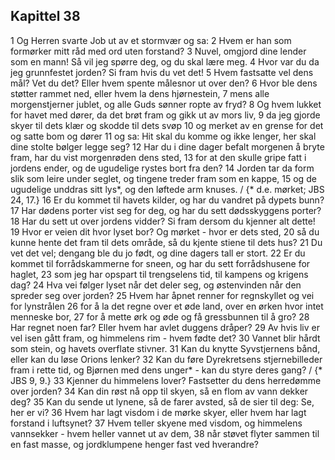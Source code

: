 ## Kapittel 38

1 Og Herren svarte Job ut av et stormvær og sa:
2 Hvem er han som formørker mitt råd med ord uten forstand?
3 Nuvel, omgjord dine lender som en mann! Så vil jeg spørre deg, og du skal lære meg.
4 Hvor var du da jeg grunnfestet jorden? Si fram hvis du vet det!
5 Hvem fastsatte vel dens mål? Vet du det? Eller hvem spente målesnor ut over den?
6 Hvor ble dens støtter rammet ned, eller hvem la dens hjørnestein,
7 mens alle morgenstjerner jublet, og alle Guds sønner ropte av fryd?
8 Og hvem lukket for havet med dører, da det brøt fram og gikk ut av mors liv,
9 da jeg gjorde skyer til dets klær og skodde til dets svøp
10 og merket av en grense for det og satte bom og dører
11 og sa: Hit skal du komme og ikke lenger, her skal dine stolte bølger legge seg?
12 Har du i dine dager befalt morgenen å bryte fram, har du vist morgenrøden dens sted,
13 for at den skulle gripe fatt i jordens ender, og de ugudelige rystes bort fra den?
14 Jorden tar da form slik som leire under seglet, og tingene treder fram som en kappe,
15 og de ugudelige unddras sitt lys*, og den løftede arm knuses. / {* d.e. mørket; JBS 24, 17.}
16 Er du kommet til havets kilder, og har du vandret på dypets bunn?
17 Har dødens porter vist seg for deg, og har du sett dødsskyggens porter?
18 Har du sett ut over jordens vidder? Si fram dersom du kjenner alt dette!
19 Hvor er veien dit hvor lyset bor? Og mørket - hvor er dets sted,
20 så du kunne hente det fram til dets område, så du kjente stiene til dets hus?
21 Du vet det vel; dengang ble du jo født, og dine dagers tall er stort.
22 Er du kommet til forrådskammerne for sneen, og har du sett forrådshusene for haglet,
23 som jeg har opspart til trengselens tid, til kampens og krigens dag?
24 Hva vei følger lyset når det deler seg, og østenvinden når den spreder seg over jorden?
25 Hvem har åpnet renner for regnskyllet og vei for lynstrålen
26 for å la det regne over et øde land, over en ørken hvor intet menneske bor,
27 for å mette ørk og øde og få gressbunnen til å gro?
28 Har regnet noen far? Eller hvem har avlet duggens dråper?
29 Av hvis liv er vel isen gått fram, og himmelens rim - hvem fødte det?
30 Vannet blir hårdt som stein, og havets overflate stivner.
31 Kan du knytte Syvstjernens bånd, eller kan du løse Orions lenker?
32 Kan du føre Dyrekretsens stjernebilleder fram i rette tid, og Bjørnen med dens unger* - kan du styre deres gang? / {* JBS 9, 9.}
33 Kjenner du himmelens lover? Fastsetter du dens herredømme over jorden?
34 Kan din røst nå opp til skyen, så en flom av vann dekker deg?
35 Kan du sende ut lynene, så de farer avsted, så de sier til deg: Se, her er vi?
36 Hvem har lagt visdom i de mørke skyer, eller hvem har lagt forstand i luftsynet?
37 Hvem teller skyene med visdom, og himmelens vannsekker - hvem heller vannet ut av dem,
38 når støvet flyter sammen til en fast masse, og jordklumpene henger fast ved hverandre?
